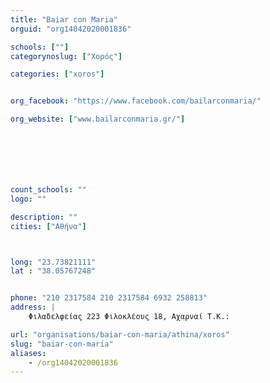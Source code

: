 ```yaml
---
title: "Baiar con Maria"
orguid: "org14042020001836"

schools: [""]
categorynoslug: ["Χορός"]

categories: ["xoros"]


org_facebook: "https://www.facebook.com/bailarconmaria/"

org_website: ["www.bailarconmaria.gr/"]







count_schools: ""
logo: ""

description: ""
cities: ["Αθήνα"]



long: "23.73821111"
lat : "38.05767248"


phone: "210 2317584 210 2317584 6932 258813"
address: |
    Φιλαδελφείας 223 Φιλοκλέους 18, Αχαρναί T.K.:

url: "organisations/baiar-con-maria/athina/xoros"
slug: "baiar-con-maria"
aliases:
    - /org14042020001836
---
```



